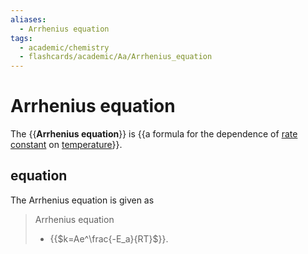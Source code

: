 ```yaml
---
aliases:
  - Arrhenius equation
tags:
  - academic/chemistry
  - flashcards/academic/Aa/Arrhenius_equation
---
```


# Arrhenius equation

The {{__Arrhenius equation__}} is {{a formula for the dependence of [rate constant](reaction%20rate%20constant.md) on [temperature](temperature.md)}}.

## equation

The Arrhenius equation is given as

> Arrhenius equation
> - {{$k=Ae^\frac{-E_a}{RT}$}}.
